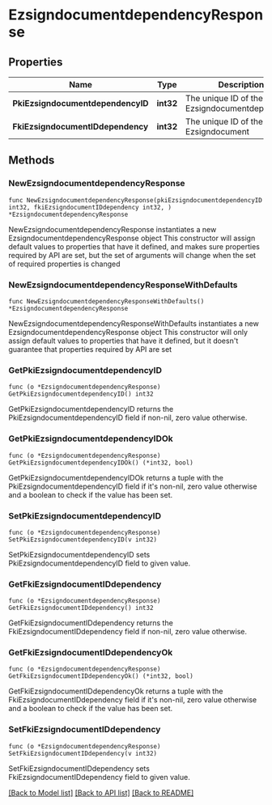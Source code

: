 # EzsigndocumentdependencyResponse

## Properties

Name | Type | Description | Notes
------------ | ------------- | ------------- | -------------
**PkiEzsigndocumentdependencyID** | **int32** | The unique ID of the Ezsigndocumentdependency | 
**FkiEzsigndocumentIDdependency** | **int32** | The unique ID of the Ezsigndocument | 

## Methods

### NewEzsigndocumentdependencyResponse

`func NewEzsigndocumentdependencyResponse(pkiEzsigndocumentdependencyID int32, fkiEzsigndocumentIDdependency int32, ) *EzsigndocumentdependencyResponse`

NewEzsigndocumentdependencyResponse instantiates a new EzsigndocumentdependencyResponse object
This constructor will assign default values to properties that have it defined,
and makes sure properties required by API are set, but the set of arguments
will change when the set of required properties is changed

### NewEzsigndocumentdependencyResponseWithDefaults

`func NewEzsigndocumentdependencyResponseWithDefaults() *EzsigndocumentdependencyResponse`

NewEzsigndocumentdependencyResponseWithDefaults instantiates a new EzsigndocumentdependencyResponse object
This constructor will only assign default values to properties that have it defined,
but it doesn't guarantee that properties required by API are set

### GetPkiEzsigndocumentdependencyID

`func (o *EzsigndocumentdependencyResponse) GetPkiEzsigndocumentdependencyID() int32`

GetPkiEzsigndocumentdependencyID returns the PkiEzsigndocumentdependencyID field if non-nil, zero value otherwise.

### GetPkiEzsigndocumentdependencyIDOk

`func (o *EzsigndocumentdependencyResponse) GetPkiEzsigndocumentdependencyIDOk() (*int32, bool)`

GetPkiEzsigndocumentdependencyIDOk returns a tuple with the PkiEzsigndocumentdependencyID field if it's non-nil, zero value otherwise
and a boolean to check if the value has been set.

### SetPkiEzsigndocumentdependencyID

`func (o *EzsigndocumentdependencyResponse) SetPkiEzsigndocumentdependencyID(v int32)`

SetPkiEzsigndocumentdependencyID sets PkiEzsigndocumentdependencyID field to given value.


### GetFkiEzsigndocumentIDdependency

`func (o *EzsigndocumentdependencyResponse) GetFkiEzsigndocumentIDdependency() int32`

GetFkiEzsigndocumentIDdependency returns the FkiEzsigndocumentIDdependency field if non-nil, zero value otherwise.

### GetFkiEzsigndocumentIDdependencyOk

`func (o *EzsigndocumentdependencyResponse) GetFkiEzsigndocumentIDdependencyOk() (*int32, bool)`

GetFkiEzsigndocumentIDdependencyOk returns a tuple with the FkiEzsigndocumentIDdependency field if it's non-nil, zero value otherwise
and a boolean to check if the value has been set.

### SetFkiEzsigndocumentIDdependency

`func (o *EzsigndocumentdependencyResponse) SetFkiEzsigndocumentIDdependency(v int32)`

SetFkiEzsigndocumentIDdependency sets FkiEzsigndocumentIDdependency field to given value.



[[Back to Model list]](../README.md#documentation-for-models) [[Back to API list]](../README.md#documentation-for-api-endpoints) [[Back to README]](../README.md)


